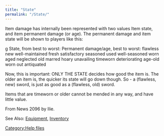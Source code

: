 ```yaml
---
title: "State"
permalink: "/State/"
---
```


Item damage has internally been represented with two values Item state,
and item permanent damage (or age). The permanent damage and item state
will be shown to players like this:

<nowiki>g State, from best to worst: Permanent damage/age, best to
worst: flawless new well-maintained fresh satisfactory seasoned used
well-seasoned worn aged neglected old marred hoary unavailing timeworn
deteriorating age-old worn out antiquated

</pre>

Now, this is important: ONLY THE STATE decides how good the item is. The
older an item is, the quicker its state will go down though. So - a
(flawless, new) sword, is just as good as a (flawless, old) sword.

Items that are timeworn or older cannot be mended in any way, and have
little value.

From News 2096 by Ilie.

See Also: [Equipment](Equipment "wikilink"),
[Inventory](Inventory "wikilink")

[Category:Help files](Category:Help_files "wikilink")